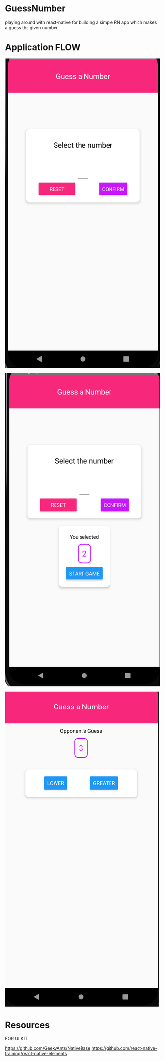# GuessNumber

playing around with react-native for building a simple RN app which makes a guess the given number.

# Application FLOW

![Getting Started](./ss/2.png?raw=true "Start Game Screen")

![Alt text](./ss/3.png?raw=true "Game Screen")

![Alt text](./ss/4.png?raw=true "Game Over Screen")

# Resources 

FOR UI KIT:

https://github.com/GeekyAnts/NativeBase
https://github.com/react-native-training/react-native-elements